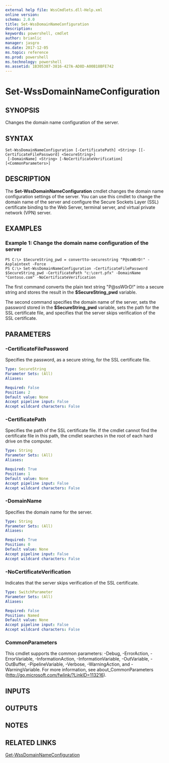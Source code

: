 ```yaml
---
external help file: WssCmdlets.dll-Help.xml
online version: 
schema: 2.0.0
title: Set-WssDomainNameConfiguration
description: 
keywords: powershell, cmdlet
author: brianlic
manager: jasgro
ms.date: 2017-12-05
ms.topic: reference
ms.prod: powershell
ms.technology: powershell
ms.assetid: 1B305387-3816-427A-AD8D-A00B18BFE742
---
```


# Set-WssDomainNameConfiguration

## SYNOPSIS
Changes the domain name configuration of the server.

## SYNTAX

```
Set-WssDomainNameConfiguration [-CertificatePath] <String> [[-CertificateFilePassword] <SecureString>]
 [-DomainName] <String> [-NoCertificateVerification] [<CommonParameters>]
```

## DESCRIPTION
The **Set-WssDomainNameConfiguration** cmdlet changes the domain name configuration settings of the server.
You can use this cmdlet to change the domain name of the server and configure the Secure Sockets Layer (SSL) certificate binding to the Web Server, terminal server, and virtual private network (VPN) server.

## EXAMPLES

### Example 1: Change the domain name configuration of the server
```
PS C:\> $SecureString_pwd = convertto-securestring "P@ssW0rD!" -Asplaintext -Force
PS C:\> Set-WssDomainNameConfiguration -CertificateFilePassword $SecureString_pwd -CertificatePath "c:\cert.pfx" -DomainName "Contoso.com" -NoCertificateVerification
```

The first command converts the plain text string "P@ssW0rD!" into a secure string and stores the result in the **$SecureString_pwd** variable.

The second command specifies the domain name of the server, sets the password stored in the **$SecureString_pwd** variable, sets the path for the SSL certificate file, and specifies that the server skips verification of the SSL certificate.

## PARAMETERS

### -CertificateFilePassword
Specifies the password, as a secure string, for the SSL certificate file.

```yaml
Type: SecureString
Parameter Sets: (All)
Aliases: 

Required: False
Position: 2
Default value: None
Accept pipeline input: False
Accept wildcard characters: False
```

### -CertificatePath
Specifies the path of the SSL certificate file.
If the cmdlet cannot find the certificate file in this path, the cmdlet searches in the root of each hard drive on the computer.

```yaml
Type: String
Parameter Sets: (All)
Aliases: 

Required: True
Position: 1
Default value: None
Accept pipeline input: False
Accept wildcard characters: False
```

### -DomainName
Specifies the domain name for the server.

```yaml
Type: String
Parameter Sets: (All)
Aliases: 

Required: True
Position: 0
Default value: None
Accept pipeline input: False
Accept wildcard characters: False
```

### -NoCertificateVerification
Indicates that the server skips verification of the SSL certificate.

```yaml
Type: SwitchParameter
Parameter Sets: (All)
Aliases: 

Required: False
Position: Named
Default value: None
Accept pipeline input: False
Accept wildcard characters: False
```

### CommonParameters
This cmdlet supports the common parameters: -Debug, -ErrorAction, -ErrorVariable, -InformationAction, -InformationVariable, -OutVariable, -OutBuffer, -PipelineVariable, -Verbose, -WarningAction, and -WarningVariable. For more information, see about_CommonParameters (http://go.microsoft.com/fwlink/?LinkID=113216).

## INPUTS

## OUTPUTS

## NOTES

## RELATED LINKS

[Get-WssDomainNameConfiguration](./Get-WssDomainNameConfiguration.md)

